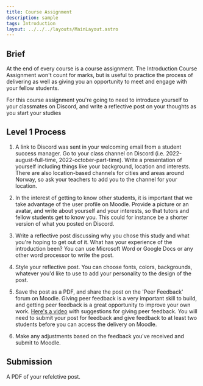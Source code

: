 ```yaml
---
title: Course Assignment
description: sample
tags: Introduction
layout: ../../../layouts/MainLayout.astro
---
```


## Brief

At the end of every course is a course assignment. The Introduction Course Assignment won't count for marks, but is useful to practice the process of delivering as well as giving you an opportunity to meet and engage with your fellow students.

For this course assignment you're going to need to introduce yourself to your classmates on Discord, and write a reflective post on your thoughts as you start your studies

## Level 1 Process

1. A link to Discord was sent in your welcoming email from a student success manager. Go to your class channel on Discord (i.e. 2022-august-full-time, 2022-october-part-time). Write a presentation of yourself including things like your background, location and interests. There are also location-based channels for cities and areas around Norway, so ask your teachers to add you to the channel for your location.

2. In the interest of getting to know other students, it is important that we take advantage of the user profile on Moodle. Provide a picture or an avatar, and write about yourself and your interests, so that tutors and fellow students get to know you. This could for instance be a shorter version of what you posted on Discord.

3. Write a reflective post discussing why you chose this study and what you're hoping to get out of it. What has your experience of the introduction been? You can use Microsoft Word or Google Docs or any other word processor to write the post.

4. Style your reflective post. You can choose fonts, colors, backgrounds, whatever you'd like to use to add your personality to the design of the post.

5. Save the post as a PDF, and share the post on the 'Peer Feedback' forum on Moodle. Giving peer feedback is a very important skill to build, and getting peer feedback is a great opportunity to improve your own work. [Here's a video](https://vimeo.com/725636332/cbd43c66d6) with suggestions for giving peer feedback. You will need to submit your post for feedback and give feedback to at least two students before you can access the delivery on Moodle.

6. Make any adjustments based on the feedback you've received and submit to Moodle.

## Submission

A PDF of your refelctive post.
